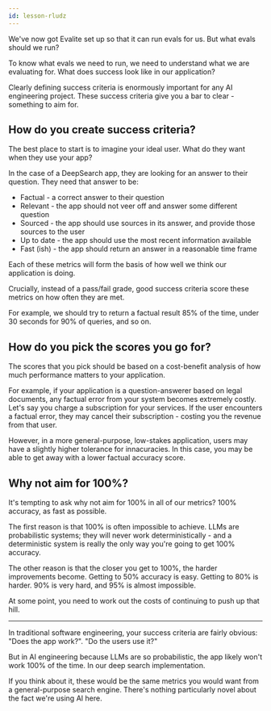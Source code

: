 ```yaml
---
id: lesson-rludz
---
```


We've now got Evalite set up so that it can run evals for us. But what evals should we run?

To know what evals we need to run, we need to understand what we are evaluating for. What does success look like in our application?

Clearly defining success criteria is enormously important for any AI engineering project. These success criteria give you a bar to clear - something to aim for.

## How do you create success criteria?

The best place to start is to imagine your ideal user. What do they want when they use your app?

In the case of a DeepSearch app, they are looking for an answer to their question. They need that answer to be:

- Factual - a correct answer to their question
- Relevant - the app should not veer off and answer some different question
- Sourced - the app should use sources in its answer, and provide those sources to the user
- Up to date - the app should use the most recent information available
- Fast (ish) - the app should return an answer in a reasonable time frame

Each of these metrics will form the basis of how well we think our application is doing.

Crucially, instead of a pass/fail grade, good success criteria score these metrics on how often they are met.

For example, we should try to return a factual result 85% of the time, under 30 seconds for 90% of queries, and so on.

## How do you pick the scores you go for?

The scores that you pick should be based on a cost-benefit analysis of how much performance matters to your application.

For example, if your application is a question-answerer based on legal documents, any factual error from your system becomes extremely costly. Let's say you charge a subscription for your services. If the user encounters a factual error, they may cancel their subscription - costing you the revenue from that user.

However, in a more general-purpose, low-stakes application, users may have a slightly higher tolerance for innacuracies. In this case, you may be able to get away with a lower factual accuracy score.

## Why not aim for 100%?

It's tempting to ask why not aim for 100% in all of our metrics? 100% accuracy, as fast as possible.

The first reason is that 100% is often impossible to achieve. LLMs are probabilistic systems; they will never work deterministically - and a deterministic system is really the only way you're going to get 100% accuracy.

The other reason is that the closer you get to 100%, the harder improvements become. Getting to 50% accuracy is easy. Getting to 80% is harder. 90% is very hard, and 95% is almost impossible.

At some point, you need to work out the costs of continuing to push up that hill.

---

In traditional software engineering, your success criteria are fairly obvious: "Does the app work?". "Do the users use it?"

But in AI engineering because LLMs are so probabilistic, the app likely won't work 100% of the time. In our deep search implementation.

If you think about it, these would be the same metrics you would want from a general-purpose search engine. There's nothing particularly novel about the fact we're using AI here.
